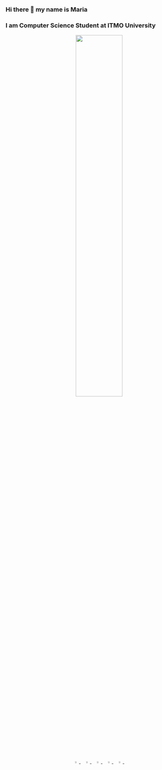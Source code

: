### Hi there 👋 my name is Maria
### I am Computer Science Student at ITMO University
<p align="center">
<img height="50%" width="auto" src ="https://github-readme-stats.vercel.app/api/top-langs/?username=mariamozgunova&layout=compact&hide_border=true&theme=darcula&bg_color=00000000&langs_count=3&hide=javascript,css,html">

  <br/>
  <a href="https://t.me/mariamozgunova">
    <img src="https://img.icons8.com/fluency/48/000000/telegram-app.png" width="3.5%"/>
  </a><span>&nbsp;</span>
  <a href="https://www.linkedin.com/in/mariamozgunova/">
   <img src="https://img.icons8.com/color/48/000000/linkedin.png" width="3.5%"/>
    </a><span>&nbsp;</span>
  <a href="https://twitter.com/MariaMozgunova">
    <img src="https://img.icons8.com/color/48/000000/twitter.png" width="3.5%"/>
  </a><span>&nbsp;</span>
  <a href="mailto:mariiamozgunova@gmail.com">
    <img src="https://img.icons8.com/fluent/48/000000/gmail.png" width="3.5%"/>
  </a><span>&nbsp;</span>
  <a href="https://github.com/MariaMozgunova">
    <img src="https://img.icons8.com/fluent/48/000000/github.png" width="3.5%"/>
  </a><span>&nbsp;</span>
</p>
<!--
**MariaMozgunova/MariaMozgunova** is a ✨ _special_ ✨ repository because its `README.md` (this file) appears on your GitHub profile.

Here are some ideas to get you started:

- 🔭 I’m currently working on ...
- 🌱 I’m currently learning ...
- 👯 I’m looking to collaborate on ...
- 🤔 I’m looking for help with ...
- 💬 Ask me about ...
- 📫 How to reach me: ...
- 😄 Pronouns: ...
- ⚡ Fun fact: ...
-->
